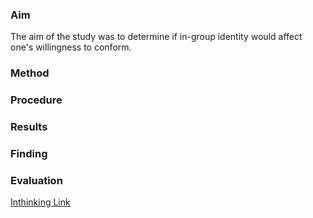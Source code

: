
### Aim
The aim of the study was to determine if in-group identity would affect one's willingness to conform.

### Method

### Procedure 

### Results 

### Finding 

### Evaluation 


[Inthinking Link](https://www.student.thinkib.net/psychology/page/24238/abrams-et-al-1990-)
